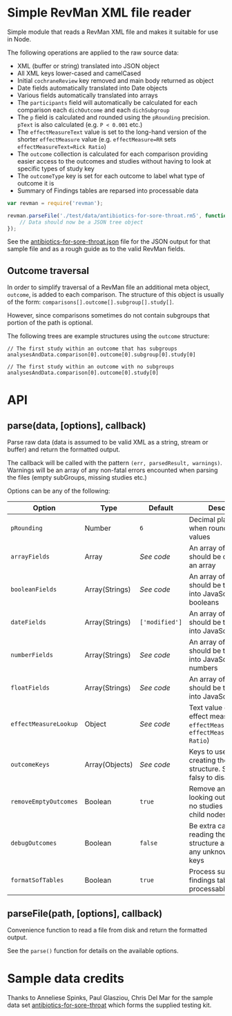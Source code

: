 Simple RevMan XML file reader
=============================
Simple module that reads a RevMan XML file and makes it suitable for use in Node.

The following operations are applied to the raw source data:

* XML (buffer or string) translated into JSON object
* All XML keys lower-cased and camelCased
* Initial `cochraneReview` key removed and main body returned as object
* Date fields automatically translated into Date objects
* Various fields automatically translated into arrays
* The `participants` field will automatically be calculated for each comparison each `dichOutcome` and each `dichSubgroup`
* The `p` field is calculated and rounded using the `pRounding` precision. `pText` is also calculated (e.g. `P < 0.001` etc.)
* The `effectMeasureText` value is set to the long-hand version of the shorter `effectMeasure` value (e.g. `effectMeasure=RR` sets `effectMeasureText=Rick Ratio`)
* The `outcome` collection is calculated for each comparison providing easier access to the outcomes and studies without having to look at specific types of study key
* The `outcomeType` key is set for each outcome to label what type of outcome it is
* Summary of Findings tables are reparsed into processable data



```javascript
var revman = require('revman');

revman.parseFile('./test/data/antibiotics-for-sore-throat.rm5', function(err, res, warnings) {
	// Data should now be a JSON tree object
});
```

See the [antibiotics-for-sore-throat.json](test/data/antibiotics-for-sore-throat.json) file for the JSON output for that sample file and as a rough guide as to the valid RevMan fields.


Outcome traversal
-----------------
In order to simplify traversal of a RevMan file an additional meta object, `outcome`, is added to each comparison. The structure of this object is usually of the form: `comparisons[].outcome[].subgroup[].study[]`.

However, since comparisons sometimes do not contain subgroups that portion of the path is optional.

The following trees are example structures using the `outcome` structure:

```
// The first study within an outcome that has subgroups
analysesAndData.comparison[0].outcome[0].subgroup[0].study[0]

// The first study within an outcome with no subgroups
analysesAndData.comparison[0].outcome[0].study[0]
```


API
===

parse(data, [options], callback)
------------------------------
Parse raw data (data is assumed to be valid XML as a string, stream or buffer) and return the formatted output.

The callback will be called with the pattern `(err, parsedResult, warnings)`. Warnings will be an array of any non-fatal errors encounted when parsing the files (empty subGroups, missing studies etc.)

Options can be any of the following:

| Option                | Type           | Default        | Description                                                                                           |
|-----------------------|----------------|----------------|-------------------------------------------------------------------------------------------------------|
| `pRounding`           | Number         | `6`            | Decimal place precision when rounding P values                                                        |
| `arrayFields`         | Array          | *See code*     | An array of fields that should be coerced into an array                                               |
| `booleanFields`       | Array(Strings) | *See code*     | An array of fields that should be translated into JavaScript booleans                                 |
| `dateFields`          | Array(Strings) | `['modified']` | An array of fields that should be translated into JavaScript dates                                    |
| `numberFields`        | Array(Strings) | *See code*     | An array of fields that should be translated into JavaScript numbers                                  |
| `floatFields`         | Array(Strings) | *See code*     | An array of fields that should be translated into JavaScript floats                                   |
| `effectMeasureLookup` | Object         | *See code*     | Text value of shorthand effect measures (e.g. `effectMeasure=RR` sets `effectMeasureText=Rick Ratio`) |
| `outcomeKeys`         | Array(Objects) | *See code*     | Keys to use when creating the `outcome` structure. Set this to falsy to disable                       |
| `removeEmptyOutcomes` | Boolean        | `true`         | Remove any invalid looking outcomes with no studies or subgroup child nodes                           |
| `debugOutcomes`       | Boolean        | `false`        | Be extra careful reading the comparison structure and warn on any unknown `*Outcome` keys             |
| `formatSofTables`     | Boolean        | `true`         | Process summary of findings tables into processable data                                              |


parseFile(path, [options], callback)
------------------------------------
Convenience function to read a file from disk and return the formatted output.

See the `parse()` function for details on the available options.


Sample data credits
===================
Thanks to Anneliese Spinks, Paul Glasziou, Chris Del Mar for the sample data set [antibiotics-for-sore-throat](test/data/antibiotics-for-sore-throat.rm5) which forms the supplied testing kit.
